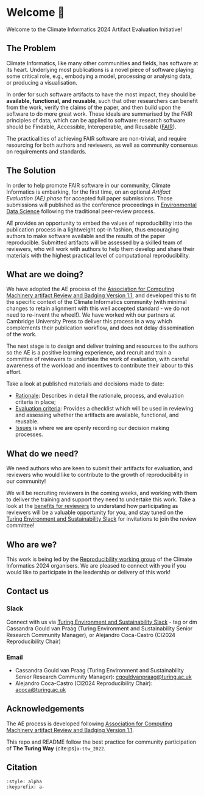 # Welcome 👋

Welcome to the Climate Informatics 2024 Artifact Evaluation Initiative!

## The Problem

Climate Informatics, like many other communities and fields, has software at its heart. Underlying most publications is a novel piece of software playing some critical role, e.g., embodying a model, processing or analysing data, or producing a visualisation. 

In order for such software artifacts to have the most impact, they should be **available, functional, and reusable**, such that other researchers can benefit from the work, verify the claims of the paper, and then build upon the software to do more great work. These ideals are summarised by the FAIR principles of data, which can be applied to software: research software should be Findable, Accessible, Interoperable, and Reusable ([FAIR](https://www.nature.com/articles/s41597-022-01710-x)). 

The practicalities of achieving FAIR software are non-trivial, and require resourcing for both authors and reviewers, as well as community consensus on requirements and standards. 

## The Solution

In order to help promote FAIR software in our community, Climate Informatics is embarking, for the first time, on an optional _Artifact Evaluation (AE) phase_ for accepted full paper submissions. Those submissions will published as the conference proceedings in [Environmental Data Science](https://www.cambridge.org/core/journals/environmental-data-science) following the traditional peer-review process. 

AE provides an opportunity to embed the values of reproducibility into the publication process in a lightweight opt-in fashion, thus encouraging authors to make software available and the results of the paper reproducible. Submitted artifacts will be assessed by a skilled team of reviewers, who will work with authors to help them develop and share their materials with the highest practical level of computational reproducibility. 

## What are we doing?

We have adopted the AE process of the [Association for Computing Machinery artifact Review and Badging Version 1.1](https://www.acm.org/publications/artifacts), and developed this to fit the specific context of the Climate Informatics community (with minimal changes to retain alignment with this well accepted standard - we do not need to re-invent the wheel!). We have worked with our partners at Cambridge University Press to deliver this process in a way which complements their publication workflow, and does not delay dissemination of the work. 

The next stage is to design and deliver training and resources to the authors so the AE is a positive learning experience, and recruit and train a committee of reviewers to undertake the work of evaluation, with careful awareness of the workload and incentives to contribute their labour to this effort. 

Take a look at published materials and decisions made to date:
- [Rationale](overview-rationale): Describes in detail the rationale, process, and evaluation criteria in place;
- [Evaluation criteria](overview-evaluation): Provides a checklist which will be used in reviewing and assessing whether the artifacts are available, functional, and reusable.
- [Issues](https://github.com/alan-turing-institute/climate-informatics-2024-ae/issues) is where we are openly recording our decision making processes.

## What do we need?

We need authors who are keen to submit their artifacts for evaluation, and reviewers who would like to contribute to the growth of reproducibility in our community! 

We will be recruiting reviewers in the coming weeks, and working with them to deliver the training and support they need to undertake this work. Take a look at the [benefits for reviewers](https://github.com/alan-turing-institute/climate-informatics-2024-ae/blob/main/process.md#benefits-to-reviewers) to understand how participating as reviewers will be a valuable opportunity for you, and stay tuned on the [Turing Environment and Sustainability Slack](https://alan-turing-institute.github.io/climate-informatics-2024/contact/#slack) for invitations to join the review committee!

## Who are we?

This work is being led by the [Reproducibility working group](https://alan-turing-institute.github.io/climate-informatics-2024/team#reproducibility) of the Climate Informatics 2024 organisers. We are pleased to connect with you if you would like to participate in the leadership or delivery of this work!

## Contact us

### Slack

Connect with us via [Turing Environment and Sustainability Slack](https://alan-turing-institute.github.io/climate-informatics-2024/contact/#slack) - tag or dm Cassandra Gould van Praag (Turing Environment and Sustainability Senior Research Community Manager), or Alejandro Coca-Castro (CI2024 Reproducibility Chair)

### Email

- Cassandra Gould van Praag (Turing Environment and Sustainability Senior Research Community Manager): cgouldvanpraag@turing.ac.uk
- Alejandro Coca-Castro (CI2024 Reproducibility Chair): acoca@turing.ac.uk

## Acknowledgements

The AE process is developed following [Association for Computing Machinery artifact Review and Badging Version 1.1](https://www.acm.org/publications/artifacts).

This repo and README follow the best practice for community participation of **The Turing Way** {cite:ps}`a-ttw_2022`.

## Citation

```{bibliography}
:style: alpha
:keyprefix: a-
```